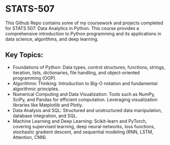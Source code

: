 # STATS-507
This Github Repo contains some of my coursework and projects completed for STATS 507: Data Analytics in Python. This course provides a comprehensive introduction to Python programming and its applications in data science, algorithms, and deep learning.

## Key Topics:
- Foundations of Python: Data types, control structures, functions, strings, iteration, lists, dictionaries, file handling, and object-oriented programming (OOP).
- Algorithmic Thinking: Introduction to Big-O notation and fundamental algorithmic principles.
- Numerical Computing and Data Visualization: Tools such as NumPy, SciPy, and Pandas for efficient computation. Leveraging visualization libraries like Matplotlib and Plotly.
- Data Analysis and SQL: Structured and unstructured data manipulation, database integration, and SQL.
- Machine Learning and Deep Learning: Scikit-learn and PyTorch, covering supervised learning, deep neural networks, loss functions, stochastic gradient descent, and sequential modeling (RNN, LSTM, Attention, CNN).
